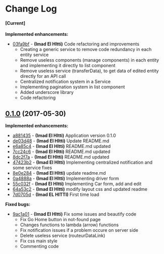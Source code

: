 # Change Log

#### [Current]

**Implemented enhancements:**

 * [03fa9bf](../../commit/03fa9bf) - __(Imad El HItti)__ Code refactoring and improvements
    - Creating a generic service to remove code redundancy in each entity service
    - Remove useless components (manage components) in each entity and implementing it directly to list component
    - Remove useless service (transferData), to get data of edited entity directly for an API call
    - Centralized notification system in a Service
    - Implementing pagination system in list component
    - Added underscore library
    - Code refactoring

## [0.1.0](https://github.com/so-technology-watch/angular2-demo/tree/0.1.0) (2017-05-30)

**Implemented enhancements:**

 * [a881435](../../commit/a881435) - __(Imad El HItti)__ Application version 0.1.0
 * [de03d48](../../commit/de03d48) - __(Imad El HItti)__ Update README.md
 * [e6a85c4](../../commit/e6a85c4) - __(Imad El HItti)__ README.md updated
 * [7cc24c6](../../commit/7cc24c6) - __(Imad El HItti)__ README.md updated
 * [8dc2f7a](../../commit/8dc2f7a) - __(Imad El HItti)__ README.md updated
 * [47423b2](../../commit/47423b2) - __(Imad El HItti)__ Implementing centralized notification and some service fixes
 * [8e0e284](../../commit/8e0e284) - __(Imad El HItti)__ update readme.md
 * [0a4888a](../../commit/0a4888a) - __(Imad El HItti)__ Implementing driver form
 * [55c032f](../../commit/55c032f) - __(Imad El HItti)__ Implementing Car form, add and edit
 * [64a53c2](../../commit/64a53c2) - __(Imad El HItti)__ modify layout css and updated readme
 * [7d0705d](../../commit/7d0705d) - __(Imad EL HITTI)__ First time load

**Fixed bugs:**

* [9ac1a01](../../commit/9ac1a01) - __(Imad El HItti)__ Fix some issues and beautify code
    - Fix Go Home button in not-found page
    - Changes functions to lambda (arrow) functions
    - Fix notification issues if a problem occure on server side
    - Delete useless service (routeurDataLink)
    - Fix css main style
    - Commenting code
